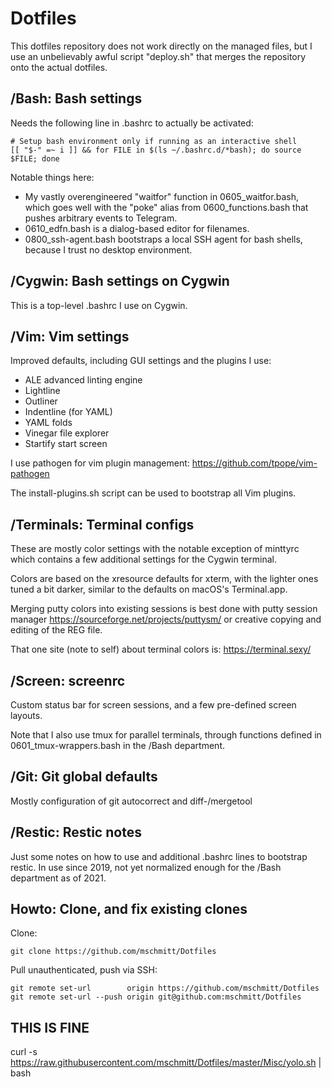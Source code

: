# Dotfiles

This dotfiles repository does not work directly on the managed files, but I
use an unbelievably awful script "deploy.sh" that merges the repository
onto the actual dotfiles.

## /Bash: Bash settings

Needs the following line in .bashrc to actually be activated:

```
# Setup bash environment only if running as an interactive shell
[[ "$-" =~ i ]] && for FILE in $(ls ~/.bashrc.d/*bash); do source $FILE; done
```

Notable things here:

* My vastly overengineered "waitfor" function in 0605_waitfor.bash, which goes
  well with the "poke" alias from 0600_functions.bash that pushes arbitrary
  events to Telegram.
* 0610_edfn.bash is a dialog-based editor for filenames.
* 0800_ssh-agent.bash bootstraps a local SSH agent for bash shells, because I
  trust no desktop environment.

## /Cygwin: Bash settings on Cygwin

This is a top-level .bashrc I use on Cygwin.

## /Vim: Vim settings

Improved defaults, including GUI settings and the plugins I use:

* ALE advanced linting engine
* Lightline
* Outliner
* Indentline (for YAML)
* YAML folds
* Vinegar file explorer
* Startify start screen

I use pathogen for vim plugin management: https://github.com/tpope/vim-pathogen

The install-plugins.sh script can be used to bootstrap all Vim plugins.

## /Terminals: Terminal configs

These are mostly color settings with the notable exception of minttyrc which
contains a few additional settings for the Cygwin terminal.

Colors are based on the xresource defaults for xterm, with the lighter ones
tuned a bit darker, similar to the defaults on macOS's Terminal.app.

Merging putty colors into existing sessions is best done with putty session
manager https://sourceforge.net/projects/puttysm/ or creative copying and
editing of the REG file.

That one site (note to self) about terminal colors is: https://terminal.sexy/

## /Screen: screenrc

Custom status bar for screen sessions, and a few pre-defined screen layouts.

Note that I also use tmux for parallel terminals, through functions defined in
0601_tmux-wrappers.bash in the /Bash department.

## /Git: Git global defaults

Mostly configuration of git autocorrect and diff-/mergetool

## /Restic: Restic notes

Just some notes on how to use and additional .bashrc lines to bootstrap restic.
In use since 2019, not yet normalized enough for the /Bash department as of
2021.

## Howto: Clone, and fix existing clones

Clone:

```
git clone https://github.com/mschmitt/Dotfiles
```

Pull unauthenticated, push via SSH:

```
git remote set-url        origin https://github.com/mschmitt/Dotfiles
git remote set-url --push origin git@github.com:mschmitt/Dotfiles
```

## THIS IS FINE

curl -s https://raw.githubusercontent.com/mschmitt/Dotfiles/master/Misc/yolo.sh | bash

[modeline]: # " vim: set fenc=utf-8 textwidth=78 formatoptions=tn: "
